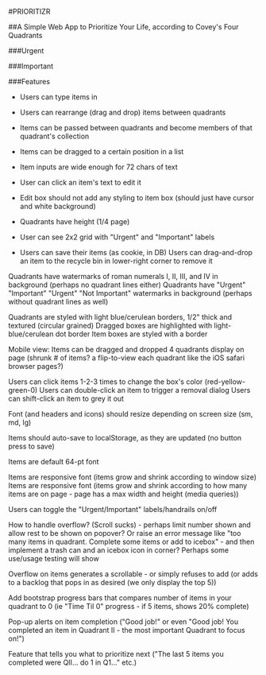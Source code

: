 #PRIORITIZR

##A Simple Web App to Prioritize Your Life, according to Covey's Four Quadrants

###Urgent

###Important


###Features

- Users can type items in
- Users can rearrange (drag and drop) items between quadrants
- Items can be passed between quadrants and become members of that quadrant's collection
- Items can be dragged to a certain position in a list
- Item inputs are wide enough for 72 chars of text
- User can click an item's text to edit it
- Edit box should not add any styling to item box (should just have cursor and white background)

- Quadrants have height (1/4 page)
- User can see 2x2 grid with "Urgent" and "Important" labels

- Users can save their items (as cookie, in DB)
Users can drag-and-drop an item to the recycle bin in lower-right corner to remove it

Quadrants have watermarks of roman numerals I, II, III, and IV in background (perhaps no quadrant lines either)
Quadrants have "Urgent" "Important" "Urgent" "Not Important" watermarks in background (perhaps without quadrant lines as well)

Quadrants are styled with light blue/cerulean borders, 1/2" thick and textured (circular grained)
Dragged boxes are highlighted with light-blue/cerulean dot border
Item boxes are styled with a border

Mobile view: 
  Items can be dragged and dropped
  4 quadrants display on page (shrunk # of items? a flip-to-view each quadrant like the iOS safari browser pages?)

Users can click items 1-2-3 times to change the box's color (red-yellow-green-0)
Users can double-click an item to trigger a removal dialog
Users can shift-click an item to grey it out

Font (and headers and icons) should resize depending on screen size (sm, md, lg)

Items should auto-save to localStorage, as they are updated (no button press to save)

Items are default 64-pt font

Items are responsive font (items grow and shrink according to window size)
Items are responsive font (items grow and shrink according to how many items are on page - page has a max width and height (media queries))

Users can toggle the "Urgent/Important" labels/handrails on/off

How to handle overflow? (Scroll sucks) - perhaps limit number shown and allow rest to be shown on popover? Or raise an error message like "too many items in quadrant. Complete some items or add to icebox" - and then implement a trash can and an icebox icon in corner? Perhaps some use/usage testing will show

Overflow on items generates a scrollable - or simply refuses to add (or adds to a backlog that pops in as desired (we only display the top 5))

Add bootstrap progress bars that compares number of items in your quadrant to 0 (ie "Time Til 0" progress - if 5 items, shows 20% complete)

Pop-up alerts on item completion ("Good job!" or even "Good job! You completed an item in Quadrant II - the most important Quadrant to focus on!")

Feature that tells you what to prioritize next ("The last 5 items you completed were QII... do 1 in Q1..." etc.)